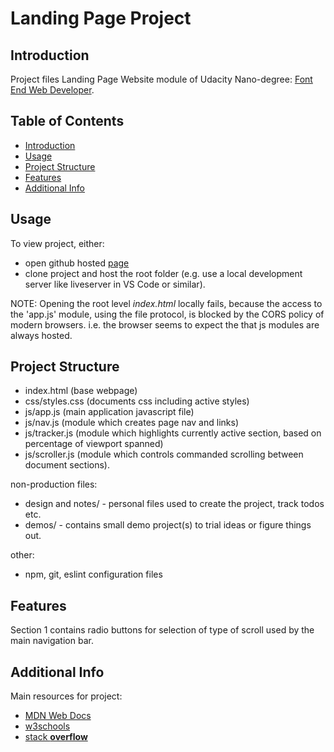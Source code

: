 # Landing Page Project

## Introduction

Project files Landing Page Website module of Udacity Nano-degree: [Font End Web Developer](https://www.udacity.com/course/front-end-web-developer-nanodegree--nd0011). 

## Table of Contents

* [Introduction](#introduction)
* [Usage](#usage)
* [Project Structure](#project-structure)
* [Features](#features)
* [Additional Info](#additional-info)


## Usage

To view project, either:
- open github hosted [page](https://74c5.github.io/ufed-landing-page/)
- clone project and host the root folder (e.g. use a local development server like liveserver in VS Code or similar).

NOTE:
Opening the root level _index.html_ locally fails, because the access to the 'app.js' module, using the file protocol, 
is blocked by the CORS policy of modern browsers. i.e. the browser seems to expect the that js modules are always hosted.

## Project Structure

- index.html (base webpage)
- css/styles.css (documents css including active styles)
- js/app.js (main application javascript file)
- js/nav.js (module which creates page nav and links)
- js/tracker.js (module which highlights currently active section, based on percentage of viewport spanned)
- js/scroller.js (module which controls commanded scrolling between document sections).

non-production files:
- design and notes/ - personal files used to create the project, track todos etc.
- demos/ - contains small demo project(s) to trial ideas or figure things out.

other:
- npm, git, eslint configuration files

## Features

Section 1 contains radio buttons for selection of type of scroll used by the main navigation bar.

## Additional Info

Main resources for project:
- [MDN Web Docs](https://developer.mozilla.org/en-US/docs/Web)
- [w3schools](https://www.w3schools.com/)
- [stack **overflow**](https://stackoverflow.com/)
